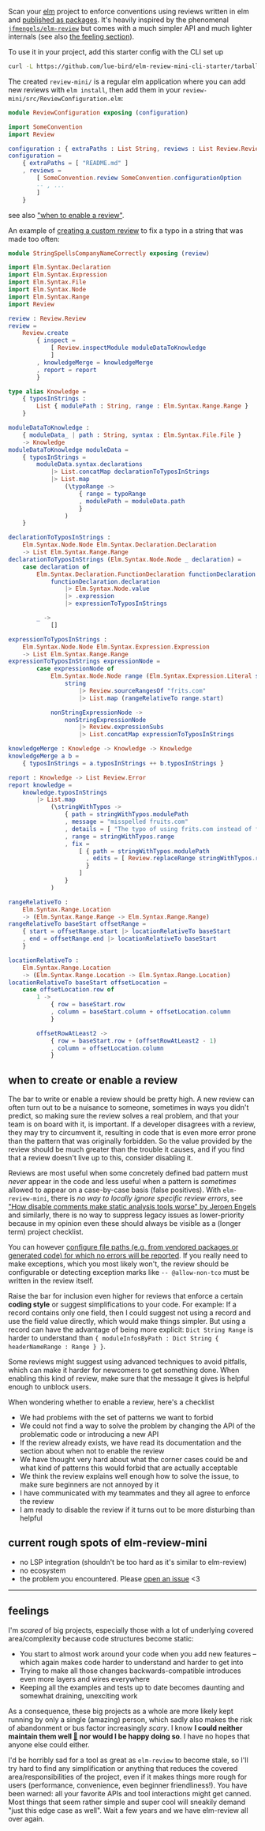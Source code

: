 Scan your [elm](https://elm-lang.org/) project to enforce conventions using reviews written in elm and [published as packages](https://dark.elm.dmy.fr/?q=elm-review-mini-).
It's heavily inspired by the phenomenal [`jfmengels/elm-review`](https://dark.elm.dmy.fr/packages/jfmengels/elm-review/latest/) but comes with a much simpler API and much lighter internals (see also [the feeling section](#feelings)).

To use it in your project, add this starter config with the CLI set up
```bash
curl -L https://github.com/lue-bird/elm-review-mini-cli-starter/tarball/master review-mini | tar xz
```
The created `review-mini/` is a regular elm application where you can add new reviews with `elm install`, then add them in your `review-mini/src/ReviewConfiguration.elm`:

```elm
module ReviewConfiguration exposing (configuration)
```
```elm
import SomeConvention
import Review

configuration : { extraPaths : List String, reviews : List Review.Review }
configuration =
    { extraPaths = [ "README.md" ]
    , reviews =
        [ SomeConvention.review SomeConvention.configurationOption
        -- , ...
        ]
    }
```
see also ["when to enable a review"](#when-to-create-or-enable-a-review).

An example of [creating a custom review](https://dark.elm.dmy.fr/packages/lue-bird/elm-review-mini/1.0.0/Review#create) to fix a typo in a string that was made too often:
```elm
module StringSpellsCompanyNameCorrectly exposing (review)
```
```elm
import Elm.Syntax.Declaration
import Elm.Syntax.Expression
import Elm.Syntax.File
import Elm.Syntax.Node
import Elm.Syntax.Range
import Review

review : Review.Review
review =
    Review.create
        { inspect =
            [ Review.inspectModule moduleDataToKnowledge
            ]
        , knowledgeMerge = knowledgeMerge
        , report = report
        }

type alias Knowledge =
    { typosInStrings :
        List { modulePath : String, range : Elm.Syntax.Range.Range }
    }

moduleDataToKnowledge :
    { moduleData_ | path : String, syntax : Elm.Syntax.File.File }
    -> Knowledge
moduleDataToKnowledge moduleData =
    { typosInStrings =
        moduleData.syntax.declarations
            |> List.concatMap declarationToTyposInStrings
            |> List.map
                (\typoRange ->
                    { range = typoRange
                    , modulePath = moduleData.path
                    }
                )
    }

declarationToTyposInStrings :
    Elm.Syntax.Node.Node Elm.Syntax.Declaration.Declaration
    -> List Elm.Syntax.Range.Range
declarationToTyposInStrings (Elm.Syntax.Node.Node _ declaration) =
    case declaration of
        Elm.Syntax.Declaration.FunctionDeclaration functionDeclaration ->
            functionDeclaration.declaration
                |> Elm.Syntax.Node.value
                |> .expression
                |> expressionToTyposInStrings

        _ ->
            []

expressionToTyposInStrings :
    Elm.Syntax.Node.Node Elm.Syntax.Expression.Expression
    -> List Elm.Syntax.Range.Range
expressionToTyposInStrings expressionNode =
        case expressionNode of
            Elm.Syntax.Node.Node range (Elm.Syntax.Expression.Literal string) ->
                string
                    |> Review.sourceRangesOf "frits.com"
                    |> List.map (rangeRelativeTo range.start)

            nonStringExpressionNode ->
                nonStringExpressionNode
                    |> Review.expressionSubs
                    |> List.concatMap expressionToTyposInStrings

knowledgeMerge : Knowledge -> Knowledge -> Knowledge
knowledgeMerge a b =
    { typosInStrings = a.typosInStrings ++ b.typosInStrings }

report : Knowledge -> List Review.Error
report knowledge =
    knowledge.typosInStrings
        |> List.map
            (\stringWithTypos ->
                { path = stringWithTypos.modulePath
                , message = "misspelled fruits.com"
                , details = [ "The typo of using frits.com instead of fruits.com has been made and noticed by users too many times. Our company is `fruits.com`, not `frits.com`." ]
                , range = stringWithTypos.range
                , fix =
                    [ { path = stringWithTypos.modulePath
                      , edits = [ Review.replaceRange stringWithTypos.range "fruits.com" ]
                      }
                    ]
                }
            )

rangeRelativeTo :
    Elm.Syntax.Range.Location
    -> (Elm.Syntax.Range.Range -> Elm.Syntax.Range.Range)
rangeRelativeTo baseStart offsetRange =
    { start = offsetRange.start |> locationRelativeTo baseStart
    , end = offsetRange.end |> locationRelativeTo baseStart
    }

locationRelativeTo :
    Elm.Syntax.Range.Location
    -> (Elm.Syntax.Range.Location -> Elm.Syntax.Range.Location)
locationRelativeTo baseStart offsetLocation =
    case offsetLocation.row of
        1 ->
            { row = baseStart.row
            , column = baseStart.column + offsetLocation.column
            }

        offsetRowAtLeast2 ->
            { row = baseStart.row + (offsetRowAtLeast2 - 1)
            , column = offsetLocation.column
            }
```

## when to create or enable a review

The bar to write or enable a review should be pretty high.
A new review can often turn out to be a nuisance to someone, sometimes in ways you didn't predict, so making sure the review solves a real problem, and that your team is on board with it, is important.
If a developer disagrees with a review, they may try to circumvent it, resulting in code that is even more error prone than the pattern that was originally forbidden.
So the value provided by the review should be much greater than the trouble it causes, and if you find that a review doesn't live up to this, consider disabling it.

Reviews are most useful when some concretely defined bad pattern must _never_ appear in the code and less useful when a pattern is _sometimes_ allowed to appear on a case-by-case basis (false positives).
With `elm-review-mini`, there is _no way to locally ignore specific review errors_, see ["How disable comments make static analysis tools worse" by Jeroen Engels](https://jfmengels.net/disable-comments/)
and similarly, there is no way to suppress legacy issues as lower-priority because in my opinion even these should always be visible as a (longer term) project checklist.

You can however [configure file paths (e.g. from vendored packages or generated code) for which no errors will be reported](https://dark.elm.dmy.fr/packages/lue-bird/elm-review-mini/1.0.0/Review#ignoreErrorsForPathsWhere).
If you really need to make exceptions, which you most likely won't, the review should be configurable or detecting exception marks like `-- @allow-non-tco` must be written in the review itself.

Raise the bar for inclusion even higher for reviews that enforce a certain **coding style** or suggest simplifications to your code.
For example: If a record contains only one field, then I could suggest not using a record
and use the field value directly, which would make things simpler. But using a
record can have the advantage of being more explicit: `Dict String Range` is
harder to understand than `{ moduleInfosByPath : Dict String { headerNameRange : Range } }`.

Some reviews might suggest using advanced techniques to avoid pitfalls, which can make it harder for newcomers to get something done.
When enabling this kind of review, make sure that the message it gives is helpful enough to unblock users.

When wondering whether to enable a review, here's a checklist

  - We had problems with the set of patterns we want to forbid
  - We could not find a way to solve the problem by changing the API of the problematic code or introducing a new API
  - If the review already exists, we have read its documentation and the section about when not to enable the review
  - We have thought very hard about what the corner cases could be and what kind of patterns this would forbid that are actually acceptable
  - We think the review explains well enough how to solve the issue, to make sure beginners are not annoyed by it
  - I have communicated with my teammates and they all agree to enforce the review
  - I am ready to disable the review if it turns out to be more disturbing than helpful

## current rough spots of elm-review-mini

  - no LSP integration (shouldn't be too hard as it's similar to elm-review)
  - no ecosystem
  - the problem you encountered. Please [open an issue](https://github.com/lue-bird/elm-review-mini/issues) <3

--------


## feelings

I'm _scared_ of big projects, especially those with a lot of underlying covered area/complexity
because code structures become static:
  - You start to almost work around your code when you add new features – which again makes code harder to understand and harder to get into
  - Trying to make all those changes backwards-compatible introduces even more layers and wires everywhere
  - Keeping all the examples and tests up to date becomes daunting and somewhat draining, unexciting work

As a consequence, these big projects as a whole are more likely kept running by only a single (amazing) person, which sadly also makes the risk of abandonment or bus factor increasingly _scary_.
I know **I could neither maintain them well [🎈](https://jfmengels.net/a-nice-round-ball/) nor would I be happy doing so**.
I have no hopes that anyone else could either.

I'd be horribly sad for a tool as great as `elm-review` to become stale,
so I'll try hard to find any simplification or anything that reduces the covered area/responsibilities of the project, even if it makes things more rough for users (performance, convenience, even beginner friendliness!).
You have been warned: all your favorite APIs and tool interactions might get canned.
Most things that seem rather simple and super cool will sneakily demand "just this edge case as well". Wait a few years and we have elm-review all over again.
